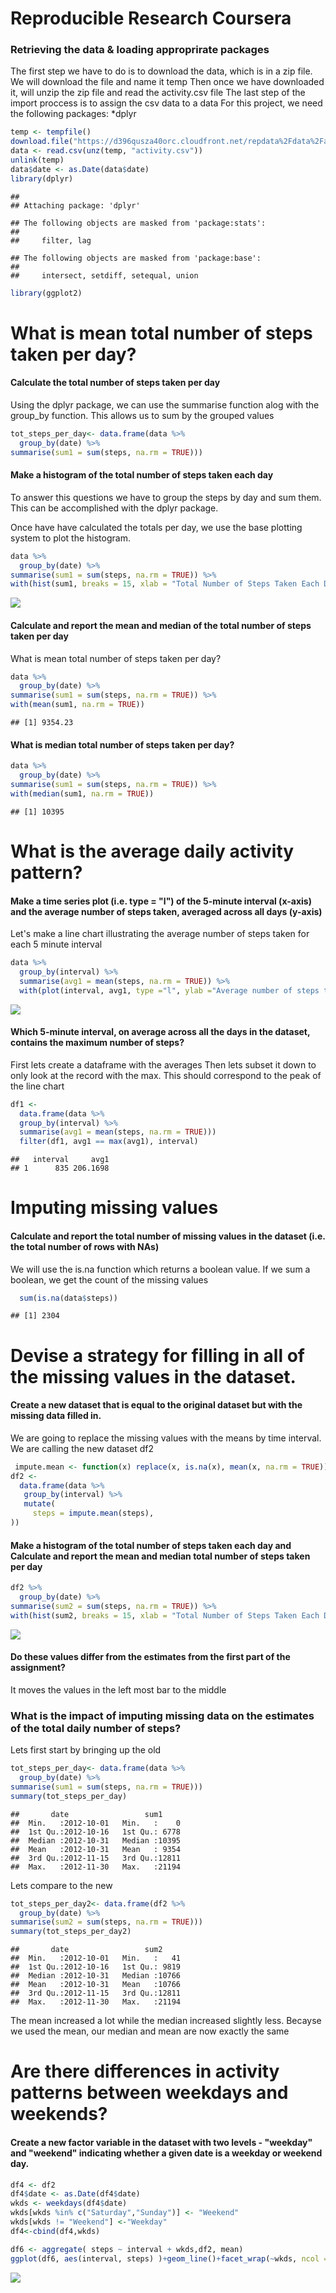Reproducible Research Coursera
================

### Retrieving the data & loading approprirate packages

The first step we have to do is to download the data, which is in a zip file. We will download the file and name it temp Then once we have downloaded it, will unzip the zip file and read the activity.csv file The last step of the import proccess is to assign the csv data to a data For this project, we need the following packages: \*dplyr

``` r
temp <- tempfile()
download.file("https://d396qusza40orc.cloudfront.net/repdata%2Fdata%2Factivity.zip",temp)
data <- read.csv(unz(temp, "activity.csv"))
unlink(temp)
data$date <- as.Date(data$date)
library(dplyr)
```

    ## 
    ## Attaching package: 'dplyr'

    ## The following objects are masked from 'package:stats':
    ## 
    ##     filter, lag

    ## The following objects are masked from 'package:base':
    ## 
    ##     intersect, setdiff, setequal, union

``` r
library(ggplot2)
```

What is mean total number of steps taken per day?
=================================================

#### Calculate the total number of steps taken per day

Using the dplyr package, we can use the summarise function alog with the group\_by function. This allows us to sum by the grouped values

``` r
tot_steps_per_day<- data.frame(data %>%
  group_by(date) %>%
summarise(sum1 = sum(steps, na.rm = TRUE)))
```

#### Make a histogram of the total number of steps taken each day

To answer this questions we have to group the steps by day and sum them. This can be accomplished with the dplyr package.

Once have have calculated the totals per day, we use the base plotting system to plot the histogram.

``` r
data %>%
  group_by(date) %>%
summarise(sum1 = sum(steps, na.rm = TRUE)) %>%
with(hist(sum1, breaks = 15, xlab = "Total Number of Steps Taken Each Day", main ="Total Number of Steps Taken Each Day Frequency"))
```

![](ActivityMonitoring_Assignment_files/figure-markdown_github/data-1.png)

#### Calculate and report the mean and median of the total number of steps taken per day

What is mean total number of steps taken per day?

``` r
data %>%
  group_by(date) %>%
summarise(sum1 = sum(steps, na.rm = TRUE)) %>%
with(mean(sum1, na.rm = TRUE))
```

    ## [1] 9354.23

#### What is median total number of steps taken per day?

``` r
data %>%
  group_by(date) %>%
summarise(sum1 = sum(steps, na.rm = TRUE)) %>%
with(median(sum1, na.rm = TRUE))
```

    ## [1] 10395

What is the average daily activity pattern?
===========================================

#### Make a time series plot (i.e. type = "l") of the 5-minute interval (x-axis) and the average number of steps taken, averaged across all days (y-axis)

Let's make a line chart illustrating the average number of steps taken for each 5 minute interval

``` r
data %>%
  group_by(interval) %>%
  summarise(avg1 = mean(steps, na.rm = TRUE)) %>%
  with(plot(interval, avg1, type ="l", ylab ="Average number of steps taken"))
```

![](ActivityMonitoring_Assignment_files/figure-markdown_github/data3-1.png)

#### Which 5-minute interval, on average across all the days in the dataset, contains the maximum number of steps?

First lets create a dataframe with the averages Then lets subset it down to only look at the record with the max. This should correspond to the peak of the line chart

``` r
df1 <- 
  data.frame(data %>%
  group_by(interval) %>%
  summarise(avg1 = mean(steps, na.rm = TRUE)))
  filter(df1, avg1 == max(avg1), interval)
```

    ##   interval     avg1
    ## 1      835 206.1698

Imputing missing values
=======================

#### Calculate and report the total number of missing values in the dataset (i.e. the total number of rows with NAs)

We will use the is.na function which returns a boolean value. If we sum a boolean, we get the count of the missing values

``` r
  sum(is.na(data$steps))
```

    ## [1] 2304

Devise a strategy for filling in all of the missing values in the dataset.
==========================================================================

#### Create a new dataset that is equal to the original dataset but with the missing data filled in.

We are going to replace the missing values with the means by time interval. We are calling the new dataset df2

``` r
 impute.mean <- function(x) replace(x, is.na(x), mean(x, na.rm = TRUE))
df2 <-
  data.frame(data %>%
   group_by(interval) %>%
   mutate(
     steps = impute.mean(steps),
))
```

#### Make a histogram of the total number of steps taken each day and Calculate and report the mean and median total number of steps taken per day

``` r
df2 %>%
  group_by(date) %>%
summarise(sum2 = sum(steps, na.rm = TRUE)) %>%
with(hist(sum2, breaks = 15, xlab = "Total Number of Steps Taken Each Day", main ="Total Number of Steps Taken Each Day Frequency"))
```

![](ActivityMonitoring_Assignment_files/figure-markdown_github/data%207-1.png)

#### Do these values differ from the estimates from the first part of the assignment?

It moves the values in the left most bar to the middle

### What is the impact of imputing missing data on the estimates of the total daily number of steps?

Lets first start by bringing up the old

``` r
tot_steps_per_day<- data.frame(data %>%
  group_by(date) %>%
summarise(sum1 = sum(steps, na.rm = TRUE)))
summary(tot_steps_per_day)
```

    ##       date                 sum1      
    ##  Min.   :2012-10-01   Min.   :    0  
    ##  1st Qu.:2012-10-16   1st Qu.: 6778  
    ##  Median :2012-10-31   Median :10395  
    ##  Mean   :2012-10-31   Mean   : 9354  
    ##  3rd Qu.:2012-11-15   3rd Qu.:12811  
    ##  Max.   :2012-11-30   Max.   :21194

Lets compare to the new

``` r
tot_steps_per_day2<- data.frame(df2 %>%
  group_by(date) %>%
summarise(sum2 = sum(steps, na.rm = TRUE)))
summary(tot_steps_per_day2)
```

    ##       date                 sum2      
    ##  Min.   :2012-10-01   Min.   :   41  
    ##  1st Qu.:2012-10-16   1st Qu.: 9819  
    ##  Median :2012-10-31   Median :10766  
    ##  Mean   :2012-10-31   Mean   :10766  
    ##  3rd Qu.:2012-11-15   3rd Qu.:12811  
    ##  Max.   :2012-11-30   Max.   :21194

The mean increased a lot while the median increased slightly less. Becayse we used the mean, our median and mean are now exactly the same

Are there differences in activity patterns between weekdays and weekends?
=========================================================================

#### Create a new factor variable in the dataset with two levels - "weekday" and "weekend" indicating whether a given date is a weekday or weekend day.

``` r
df4 <- df2
df4$date <- as.Date(df4$date)
wkds <- weekdays(df4$date)
wkds[wkds %in% c("Saturday","Sunday")] <- "Weekend"
wkds[wkds != "Weekend"] <-"Weekday"
df4<-cbind(df4,wkds)
```

``` r
df6 <- aggregate( steps ~ interval + wkds,df2, mean)
ggplot(df6, aes(interval, steps) )+geom_line()+facet_wrap(~wkds, ncol = 1)
```

![](ActivityMonitoring_Assignment_files/figure-markdown_github/data10-1.png)
